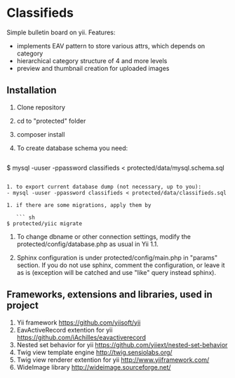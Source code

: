 Classifieds
===========

Simple bulletin board on yii.
Features:
- implements EAV pattern to store various attrs, which depends on category
- hierarchical category structure of 4 and more levels
- preview and thumbnail creation for uploaded images

Installation
------------
1. Clone repository
1. cd to "protected" folder
1. composer install
1. To create database schema you need:

   ``` sh
$ mysql -uuser -ppassword classifieds < protected/data/mysql.schema.sql
```

1. to export current database dump (not necessary, up to you):
- mysql -uuser -ppassword classifieds < protected/data/classifieds.sql

1. if there are some migrations, apply them by

   ``` sh
$ protected/yiic migrate
```

1. To change dbname or other connection settings, modify the protected/config/database.php as usual in Yii 1.1.

1. Sphinx configuration is under protected/config/main.php in "params" section.
If you do not use sphinx, comment the configuration, or leave it as is (exception will be catched and use "like" query instead sphinx).

Frameworks, extensions and libraries, used in project
-----------------------------------------------------
1. Yii framework
https://github.com/yiisoft/yii
1. EavActiveRecord extention for yii
https://github.com/iAchilles/eavactiverecord
1. Nested set behavior for yii
https://github.com/yiiext/nested-set-behavior
1. Twig view template engine
http://twig.sensiolabs.org/
1. Twig view renderer extention for yii
http://www.yiiframework.com/
1. WideImage library
http://wideimage.sourceforge.net/
